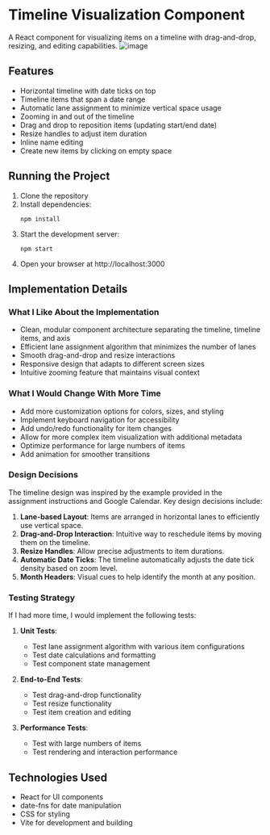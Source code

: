 # Timeline Visualization Component

A React component for visualizing items on a timeline with drag-and-drop, resizing, and editing capabilities.
![image](https://github.com/user-attachments/assets/0861acc2-5448-4d77-8e23-dfd3880d775f)


## Features

- Horizontal timeline with date ticks on top
- Timeline items that span a date range
- Automatic lane assignment to minimize vertical space usage
- Zooming in and out of the timeline
- Drag and drop to reposition items (updating start/end date)
- Resize handles to adjust item duration
- Inline name editing
- Create new items by clicking on empty space

## Running the Project

1. Clone the repository
2. Install dependencies:
   ```
   npm install
   ```
3. Start the development server:
   ```
   npm start
   ```
4. Open your browser at http://localhost:3000

## Implementation Details

### What I Like About the Implementation

- Clean, modular component architecture separating the timeline, timeline items, and axis
- Efficient lane assignment algorithm that minimizes the number of lanes
- Smooth drag-and-drop and resize interactions
- Responsive design that adapts to different screen sizes
- Intuitive zooming feature that maintains visual context

### What I Would Change With More Time

- Add more customization options for colors, sizes, and styling
- Implement keyboard navigation for accessibility
- Add undo/redo functionality for item changes
- Allow for more complex item visualization with additional metadata
- Optimize performance for large numbers of items
- Add animation for smoother transitions

### Design Decisions

The timeline design was inspired by the example provided in the assignment instructions and Google Calendar. Key design decisions include:

1. **Lane-based Layout**: Items are arranged in horizontal lanes to efficiently use vertical space.
2. **Drag-and-Drop Interaction**: Intuitive way to reschedule items by moving them on the timeline.
3. **Resize Handles**: Allow precise adjustments to item durations.
4. **Automatic Date Ticks**: The timeline automatically adjusts the date tick density based on zoom level.
5. **Month Headers**: Visual cues to help identify the month at any position.

### Testing Strategy

If I had more time, I would implement the following tests:

1. **Unit Tests**:

   - Test lane assignment algorithm with various item configurations
   - Test date calculations and formatting
   - Test component state management

2. **End-to-End Tests**:

   - Test drag-and-drop functionality
   - Test resize functionality
   - Test item creation and editing

3. **Performance Tests**:
   - Test with large numbers of items
   - Test rendering and interaction performance

## Technologies Used

- React for UI components
- date-fns for date manipulation
- CSS for styling
- Vite for development and building
